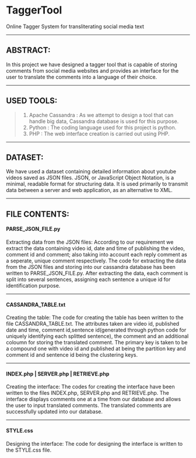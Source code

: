 # TaggerTool


Online Tagger System for transliterating social media text
**********************************************************

## ABSTRACT:
In this project we have designed a tagger tool that is capable of storing comments from social media websites and provides an interface for the user to translate the comments into a language of their choice.
****************************************************************************************************************************************

## USED TOOLS:
>1. Apache  Cassandra	:	As we attempt to design a tool that can handle big data, Cassandra database is used for this purpose.
>2. Python	:	The coding language used for this project is python.
>3. PHP	:	The web interface creation is carried out using PHP.
****************************************************************************************************************************************

## DATASET: 
We have used a dataset containing detailed information about youtube videos saved as JSON files.
JSON, or JavaScript Object Notation, is a minimal, readable format for structuring data. It is used primarily to transmit data between a server and web application, as an alternative to XML.
****************************************************************************************************************************************

## FILE CONTENTS:
#### PARSE_JSON_FILE.py
Extracting data from the JSON files: 
According to our requirement we extract the data containing video id, date and time of publishing the video, comment id and comment; also taking into account each reply comment as a seperate, unique comment respectively. 
The code for extracting the data from the JSON files and storing into our cassandra database has been written to PARSE_JSON_FILE.py. After extracting the data, each comment is split into several sentences, assigning each sentence a unique id for identification purpose. 
****************************************************************************************************************************************
#### CASSANDRA_TABLE.txt
Creating the table:
The code for creating the table has been written to the file CASSANDRA_TABLE.txt. The attributes taken are video id, published date and time, comment id,sentence id(generated through python code for uniquely identifying each splitted sentence), the comment and an additional coloumn for storing the translated comment. The primary key is taken to be a compound one with video id and published at being the partition key and comment id and sentence id being the clustering keys.
****************************************************************************************************************************************
#### INDEX.php | SERVER.php | RETRIEVE.php
Creating the interface:
The codes for creating the interface have been written to the files INDEX.php, SERVER.php and RETRIEVE.php. The interface displays comments one at a time from our database and allows the user to input translated comments. The translated comments are successfully updated into our database.
****************************************************************************************************************************************
 #### STYLE.css
Designing the interface:
The code for designing the interface is written to the STYLE.css file.
